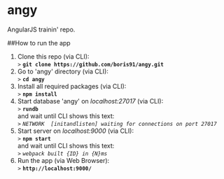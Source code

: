 # angy
AngularJS trainin' repo.

##How to run the app

1. Clone this repo (via CLI):<br/>
	`>` **`git clone https://github.com/boris91/angy.git`**
2. Go to 'angy' directory (via CLI):<br/>
	`>` **`cd angy`**
3. Install all required packages (via CLI):<br/>
	`>` **`npm install`**
4. Start database 'angy' on _localhost:27017_ (via CLI):<br/>
	`>` **`rundb`**<br/>
	and wait until CLI shows this text:<br/>
	`>` _`NETWORK  [initandlisten] waiting for connections on port 27017`_
5. Start server on _localhost:9000_ (via CLI):<br/>
	`>` **`npm start`**<br/>
	and wait until CLI shows this text:<br/>
	`>` _`webpack built {ID} in {N}ms`_
6. Run the app (via Web Browser):<br/>
	`>` **`http://localhost:9000/`**